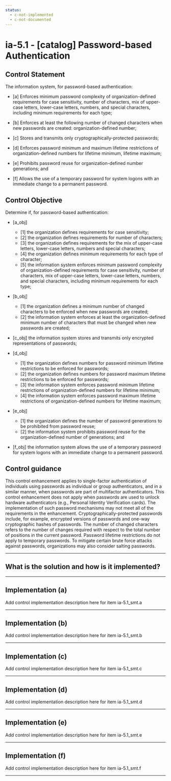 ```yaml
---
status:
  - c-not-implemented
  - c-not-documented
---
```


# ia-5.1 - \[catalog\] Password-based Authentication

## Control Statement

The information system, for password-based authentication:

- \[a\] Enforces minimum password complexity of organization-defined requirements for case sensitivity, number of characters, mix of upper-case letters, lower-case letters, numbers, and special characters, including minimum requirements for each type;

- \[b\] Enforces at least the following number of changed characters when new passwords are created: organization-defined number;

- \[c\] Stores and transmits only cryptographically-protected passwords;

- \[d\] Enforces password minimum and maximum lifetime restrictions of organization-defined numbers for lifetime minimum, lifetime maximum;

- \[e\] Prohibits password reuse for organization-defined number generations; and

- \[f\] Allows the use of a temporary password for system logons with an immediate change to a permanent password.

## Control Objective

Determine if, for password-based authentication:

- \[a_obj\]

  - \[1\] the organization defines requirements for case sensitivity;
  - \[2\] the organization defines requirements for number of characters;
  - \[3\] the organization defines requirements for the mix of upper-case letters, lower-case letters, numbers and special characters;
  - \[4\] the organization defines minimum requirements for each type of character;
  - \[5\] the information system enforces minimum password complexity of organization-defined requirements for case sensitivity, number of characters, mix of upper-case letters, lower-case letters, numbers, and special characters, including minimum requirements for each type;

- \[b_obj\]

  - \[1\] the organization defines a minimum number of changed characters to be enforced when new passwords are created;
  - \[2\] the information system enforces at least the organization-defined minimum number of characters that must be changed when new passwords are created;

- \[c_obj\] the information system stores and transmits only encrypted representations of passwords;

- \[d_obj\]

  - \[1\] the organization defines numbers for password minimum lifetime restrictions to be enforced for passwords;
  - \[2\] the organization defines numbers for password maximum lifetime restrictions to be enforced for passwords;
  - \[3\] the information system enforces password minimum lifetime restrictions of organization-defined numbers for lifetime minimum;
  - \[4\] the information system enforces password maximum lifetime restrictions of organization-defined numbers for lifetime maximum;

- \[e_obj\]

  - \[1\] the organization defines the number of password generations to be prohibited from password reuse;
  - \[2\] the information system prohibits password reuse for the organization-defined number of generations; and

- \[f_obj\] the information system allows the use of a temporary password for system logons with an immediate change to a permanent password.

## Control guidance

This control enhancement applies to single-factor authentication of individuals using passwords as individual or group authenticators, and in a similar manner, when passwords are part of multifactor authenticators. This control enhancement does not apply when passwords are used to unlock hardware authenticators (e.g., Personal Identity Verification cards). The implementation of such password mechanisms may not meet all of the requirements in the enhancement. Cryptographically-protected passwords include, for example, encrypted versions of passwords and one-way cryptographic hashes of passwords. The number of changed characters refers to the number of changes required with respect to the total number of positions in the current password. Password lifetime restrictions do not apply to temporary passwords. To mitigate certain brute force attacks against passwords, organizations may also consider salting passwords.

______________________________________________________________________

## What is the solution and how is it implemented?

<!-- Please leave this section blank and enter implementation details in the parts below. -->

______________________________________________________________________

## Implementation (a)

Add control implementation description here for item ia-5.1_smt.a

______________________________________________________________________

## Implementation (b)

Add control implementation description here for item ia-5.1_smt.b

______________________________________________________________________

## Implementation (c)

Add control implementation description here for item ia-5.1_smt.c

______________________________________________________________________

## Implementation (d)

Add control implementation description here for item ia-5.1_smt.d

______________________________________________________________________

## Implementation (e)

Add control implementation description here for item ia-5.1_smt.e

______________________________________________________________________

## Implementation (f)

Add control implementation description here for item ia-5.1_smt.f

______________________________________________________________________
